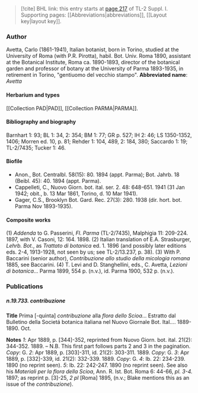 > [!cite] BHL link: this entry starts at [page 217](https://www.biodiversitylibrary.org/page/33264944) of TL-2 Suppl. I.
> Supporting pages: [[Abbreviations|abbreviations]], [[Layout key|layout key]].

### Author

Avetta, Carlo (1861-1941), Italian botanist, born in Torino, studied at the University of Roma (with P.R. Pirotta), habil. Bot. Univ. Roma 1890, assistant at the Botanical Institute, Roma ca. 1890-1893, director of the botanical garden and professor of botany at the University of Parma 1893-1935, in retirement in Torino, "gentiuomo del vecchio stampo". 
**Abbreviated name**: *Avetta*

#### Herbarium and types

[[Collection PAD|PAD]], [[Collection PARMA|PARMA]].

#### Bibliography and biography

Barnhart 1: 93; BL 1: 34, 2: 354; BM 1: 77; GR p. 527; IH 2: 46; LS 1350-1352, 1406; Morren ed. 10, p. 81; Rehder 1: 104, 489, 2: 184, 380; Saccardo 1: 19; TL-2/7435; Tucker 1: 46.

#### Biofile

- Anon., Bot. Centralbl. 58(15): 80. 1894 (appt. Parma); Bot. Jahrb. 18 (Beibl. 45): 40. 1894 (appt. Parma).
- Cappelleti, C., Nuovo Giorn. bot. ital. ser. 2. 48: 648-651. 1941 (31 Jan 1942; obit., b. 13 Mar 1861, Torino, d. 10 Mar 1941).
- Gager, C.S., Brooklyn Bot. Gard. Rec. 27(3): 280. 1938 (dir. hort. bot. Parma Nov 1893-1935).

#### Composite works

(1) *Addenda* to G. Passerini, *Fl. Parma* (TL-2/7435), Malphigia 11: 209-224. 1897, with V. Casoni, 12: 164. 1898.
(2) Italian translation of E.A. Strasburger, *Lehrb. Bot.*, as *Trattato di botanica* ed. 1. 1896 (and possibly later editions eds. 2-4, 1913-1928, not seen by us; see TL-2/13.237, p. 38).
(3) With P. Baccarini (senior author), *Contribuzione allo studio della micologia romana* 1885, see Baccarini.
(4) T. Levi and D. Stanghellini, eds., C. Avetta, *Lezioni di botanica*... Parma 1899, 554 p.
(n.v.), id. Parma 1900, 532 p. (n.v.).

### Publications

##### n.19.733. contribuzione

**Title**
Prima \[-quinta\] *contribuzione* alla *flora dello Scioa*... Estratto dal Bulletino della Societá botanica italiana nel Nuovo Giornale Bot. Ital.... 1889-1890. Oct.

**Notes**
*1*: Apr 1889, p. \[344\]-352, reprinted from Nuovo Giorn. bot. ital. 21(2): 344-352. 1889. – N.B. This first part follows parts 2 and 3 in the pagination. *Copy*: G.
*2*: Apr 1889, p. \[303\]-311, id. 21(2): 303-311. 1889. *Copy*: G.
*3*: Apr 1889, p. \[332\]-339, id. 21(2): 332-339. 1889. *Copy*: G.
*4*: Ib. 22: 234-239. 1890 (no reprint seen).
*5*: Ib. 22: 242-247. 1890 (no reprint seen).
See also his *Materiali per la flora della Scioa*, Ann. R. Ist. Bot. Roma 6: 44-66, *pl. 3-4.* 1897; as reprint p. \[3\]-25, *2 pl* \[Roma\] 1895, (n.v.; Blake mentions this as an issue of the *contribuzione*).


